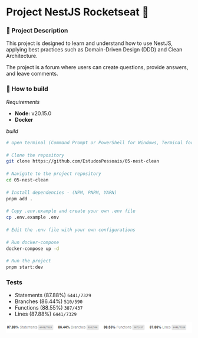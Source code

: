 # Project NestJS Rocketseat 🚀



### 📄 Project Description

This project is designed to learn and understand how to use NestJS, applying best practices such as Domain-Driven Design (DDD) and Clean Architecture.

The project is a forum where users can create questions, provide answers, and leave comments.

### 📝 How to build 

_Requirements_
- **Node:** v20.15.0
- **Docker**

_build_

```bash
# open terminal (Command Prompt or PowerShell for Windows, Terminal for macOS or Linux)

# Clone the repository
git clone https://github.com/EstudosPessoais/05-nest-clean

# Navigate to the project repository
cd 05-nest-clean

# Install dependencies - (NPM, PNPM, YARN)
pnpm add . 

# Copy .env.example and create your own .env file
cp .env.example .env

# Edit the .env file with your own configurations

# Run docker-compose
docker-compose up -d

# Run the project
pnpm start:dev

```

### Tests
- Statements (87.88%) `6441/7329`
- Branches   (86.44%) `510/590`
- Functions  (88.55%) `387/437`
- Lines      (87.88%) `6441/7329`

![alt text](./doc/coverage.png)